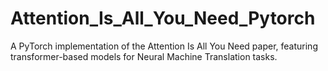# Attention_Is_All_You_Need_Pytorch

A PyTorch implementation of the Attention Is All You Need paper, featuring transformer-based models for Neural Machine Translation tasks.
